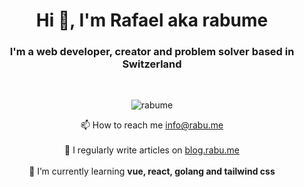 <h1 align="center">Hi 👋, I'm Rafael aka rabume</h1>
<h3 align="center">I'm a web developer, creator and problem solver based in Switzerland</h3>
<br />
<p align="center">
   <img align="center" src="https://github-readme-stats.vercel.app/api?username=rabume&show_icons=true&locale=en&theme=transparent" alt="rabume" />
<p/>

<p align="center">
📫 How to reach me <a href="mailto:info@rabu.me">info@rabu.me<a/>
<br /><br />
📝 I regularly write articles on <a href="https://blog.rabu.me">blog.rabu.me<a/>
<br /><br />
🌱 I’m currently learning <b> vue, react, golang and tailwind css </b> 
